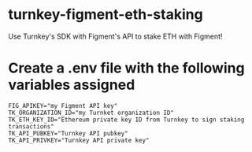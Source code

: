 # turnkey-figment-eth-staking
Use Turnkey's SDK with Figment's API to stake ETH with Figment!
 
 # Create a .env file with the following variables assigned
 ```
FIG_APIKEY="my Figment API key"
TK_ORGANIZATION_ID="my Turnket organization ID"
TK_ETH_KEY_ID="Ethereum private key ID from Turnkey to sign staking transactions"
TK_API_PUBKEY="Turnkey API pubkey"
TK_API_PRIVKEY="Turnkey API private key"
```
